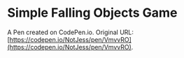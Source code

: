 # Simple Falling Objects Game

A Pen created on CodePen.io. Original URL: [https://codepen.io/NotJess/pen/VmvvRO](https://codepen.io/NotJess/pen/VmvvRO).

